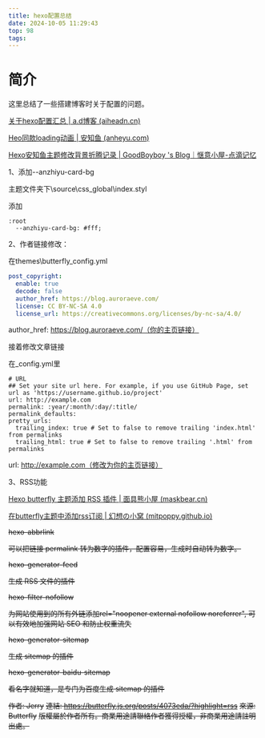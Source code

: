 ```yaml
---
title: hexo配置总结
date: 2024-10-05 11:29:43
top: 98
tags:
---
```


# 简介

这里总结了一些搭建博客时关于配置的问题。

[关于hexo配置汇总 | a.d博客 (aiheadn.cn)](https://blog.aiheadn.cn/archives/1b4c065d.html)

[Heo同款loading动画 | 安知鱼 (anheyu.com)](https://blog.anheyu.com/posts/52d8.html)

[Hexo安知鱼主题修改背景折腾记录 | GoodBoyboy 's Blog｜惬意小屋-点滴记忆](https://blog.goodboyboy.top/posts/3299842545.html#:~:text=当完成上面操作后我们)

1、添加--anzhiyu-card-bg

主题文件夹下\source\css\_global\index.styl

添加

```
:root
  --anzhiyu-card-bg: #fff;
```

2、作者链接修改：

在themes\butterfly\_config.yml

```yaml
post_copyright:
  enable: true
  decode: false
  author_href: https://blog.auroraeve.com/
  license: CC BY-NC-SA 4.0
  license_url: https://creativecommons.org/licenses/by-nc-sa/4.0/
```

author_href: https://blog.auroraeve.com/（你的主页链接）

接着修改文章链接

在_config.yml里

```
# URL
## Set your site url here. For example, if you use GitHub Page, set url as 'https://username.github.io/project'
url: http://example.com
permalink: :year/:month/:day/:title/
permalink_defaults:
pretty_urls:
  trailing_index: true # Set to false to remove trailing 'index.html' from permalinks
  trailing_html: true # Set to false to remove trailing '.html' from permalinks
```

url: http://example.com（修改为你的主页链接）

3、RSS功能

[Hexo butterfly 主题添加 RSS 插件 | 面具熊小屋 (maskbear.cn)](https://maskbear.cn/2023/05/12/Hexo_RSS插件配置/#:~:text=本文参考网上诸多教材)

[在butterfly主题中添加rss订阅 | 幻想の小窝 (mitpoppy.github.io)](https://mitpoppy.github.io/posts/fe13d434.html#:~:text=在butterfly)

~~hexo-abbrlink~~

~~可以把链接 permalink 转为数字的插件，配置容易，生成时自动转为数字。~~

~~hexo-generator-feed~~

~~生成 RSS 文件的插件~~

~~hexo-filter-nofollow~~

~~为网站使用到的所有外链添加rel="noopener external nofollow noreferrer", 可以有效地加强网站 SEO 和防止权重流失~~

~~hexo-generator-sitemap~~

~~生成 sitemap 的插件~~

~~hexo-generator-baidu-sitemap~~

~~看名字就知道，是专门为百度生成 sitemap 的插件~~

~~作者: Jerry~~
~~連結: https://butterfly.js.org/posts/4073eda/?highlight=rss~~
~~來源: Butterfly~~
~~版權屬於作者所有。商業用途請聯絡作者獲得授權，非商業用途請註明出處。~~
